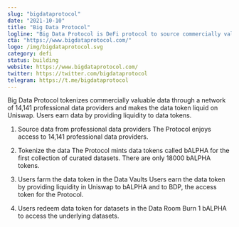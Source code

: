 ```yaml
---
slug: "bigdataprotocol"
date: "2021-10-10"
title: "Big Data Protocol"
logline: "Big Data Protocol is DeFi protocol to source commercially valuable data from professional data providers, tokenize it, and make it liquid."
cta: "https://www.bigdataprotocol.com/"
logo: /img/bigdataprotocol.svg
category: defi
status: building
website: https://www.bigdataprotocol.com/
twitter: https://twitter.com/bigdataprotocol
telegram: https://t.me/bigdataprotocol
---
```


Big Data Protocol tokenizes commercially valuable data through a network of 14,141 professional data providers and makes the data token liquid on Uniswap. Users earn data by providing liquidity to data tokens.

1. Source data from professional data providers
   The Protocol enjoys access to 14,141 professional data providers.

2. Tokenize the data
   The Protocol mints data tokens called bALPHA for the first collection of curated datasets. There are only 18000 bALPHA tokens.

3. Users farm the data token in the Data Vaults
   Users earn the data token by providing liquidity in Uniswap to bALPHA and to BDP, the access token for the Protocol.

4. Users redeem data token for datasets in the Data Room
   Burn 1 bALPHA to access the underlying datasets.
